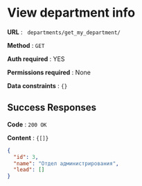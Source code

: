 # View department info

**URL** : ` departments/get_my_department/`

**Method** : `GET`

**Auth required** : YES

**Permissions required** : None

**Data constraints** : `{}`

## Success Responses

**Code** : `200 OK`

**Content** : `{[]}`

```json
{
  "id": 3,
  "name": "Отдел администрирования",
  "lead": []
}
```